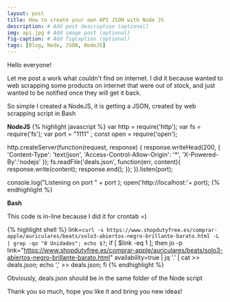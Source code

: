 ```yaml
---
layout: post
title: How to create your own API JSON with Node JS
description: # Add post description (optional)
img: api.jpg # Add image post (optional)
fig-caption: # Add figcaption (optional)
tags: [Blog, Node, JSON, NodeJS]
---
```


Hello everyone! 

Let me post a work what couldn't find on internet. I did it because wanted to web scrapping some products on internet that were out of stock, and just wanted to be notified once they will get it back. 

So simple I created a NodeJS, it is getting a JSON, created by web scrapping script in Bash

**NodeJS**
{% highlight javascript %}
var http 	= require('http');
var fs 		= require('fs');
var port 	= "1111" ;
const open = require('open');

http.createServer(function(request, response) {
    response.writeHead(200, {
        'Content-Type': 'text/json',
		'Access-Control-Allow-Origin': '*',
		'X-Powered-By':'nodejs'
    });
    fs.readFile('deals.json', function(err, content){
        response.write(content);
        response.end();
    });
}).listen(port);

console.log("Listening on port " + port );
open('http://localhost:'+ port);
{% endhighlight %}

**Bash**

This code is in-line because I did it for crontab =)

{% highlight shell %}
link=`curl -s https://www.shopdutyfree.es/comprar-apple/auriculares/beats/solo3-abiertos-negro-brillante-barato.html -L | grep -qo "0 Unidades"; echo $?`; if [ $link -eq 1 ]; then jo -p link="https://www.shopdutyfree.es/comprar-apple/auriculares/beats/solo3-abiertos-negro-brillante-barato.html" availability=true | jq '.' | cat >> deals.json; echo ',' >> deals.json; fi
{% endhighlight %}

Obviously, deals.json should be in the same folder of the Node script

Thank you so much, hope you like it and bring you new ideas!
